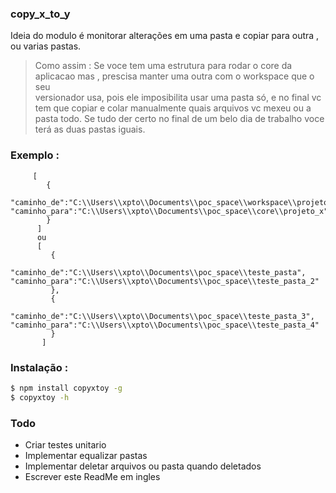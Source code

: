 ### copy_x_to_y

Ideia do modulo é monitorar alterações em uma pasta e copiar para outra , ou varias pastas.

> Como assim : Se voce tem uma estrutura para rodar o core da aplicacao mas , prescisa manter uma outra com o workspace que o seu  
 versionador usa, pois ele imposibilita usar uma pasta só, e no final vc tem que copiar e colar manualmente quais arquivos vc mexeu  ou a pasta todo. Se tudo der certo no final de um belo dia de trabalho voce terá as duas pastas iguais.


### Exemplo :

         [
            {
              "caminho_de":"C:\\Users\\xpto\\Documents\\poc_space\\workspace\\projeto_x", "caminho_para":"C:\\Users\\xpto\\Documents\\poc_space\\core\\projeto_x"
            }
          ]
          ou
          [
             {
               "caminho_de":"C:\\Users\\xpto\\Documents\\poc_space\\teste_pasta", "caminho_para":"C:\\Users\\xpto\\Documents\\poc_space\\teste_pasta_2"
             },
             {
               "caminho_de":"C:\\Users\\xpto\\Documents\\poc_space\\teste_pasta_3", "caminho_para":"C:\\Users\\xpto\\Documents\\poc_space\\teste_pasta_4"
             }
           ]

### Instalação :
```sh
$ npm install copyxtoy -g
$ copyxtoy -h
```
### Todo

* Criar testes unitario
* Implementar equalizar pastas
* Implementar deletar arquivos ou pasta quando deletados
* Escrever este ReadMe em ingles

